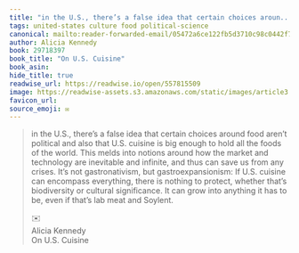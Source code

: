 ```yaml
---
title: "in the U.S., there’s a false idea that certain choices aroun..."
tags: united-states culture food political-science
canonical: mailto:reader-forwarded-email/05472a6ce122fb5d3710c98c0442f720
author: Alicia Kennedy
book: 29718397
book_title: "On U.S. Cuisine"
book_asin: 
hide_title: true
readwise_url: https://readwise.io/open/557815509
image: https://readwise-assets.s3.amazonaws.com/static/images/article3.5c705a01b476.png
favicon_url: 
source_emoji: ✉️
---
```


> in the U.S., there’s a false idea that certain choices around food aren’t political and also that U.S. cuisine is big enough to hold all the foods of the world. This melds into notions around how the market and technology are inevitable and infinite, and thus can save us from any crises. It’s not gastronativism, but gastroexpansionism: If U.S. cuisine can encompass everything, there is nothing to protect, whether that’s biodiversity or cultural significance. It can grow into anything it has to be, even if that’s lab meat and Soylent.
> <div class="quoteback-footer"><div class="quoteback-avatar"><span class="mini-emoji"> ✉️</span></div><div class="quoteback-metadata"><div class="metadata-inner"><span style="display:none">FROM:</span><div aria-label="Alicia Kennedy" class="quoteback-author"> Alicia Kennedy</div><div aria-label="On U.S. Cuisine" class="quoteback-title"> On U.S. Cuisine</div></div></div></div>